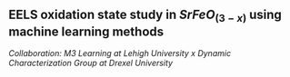 ## EELS oxidation state study in $SrFeO_(3-x)$ using machine learning methods

*Collaboration: M3 Learning at Lehigh University x Dynamic Characterization Group at Drexel University*

